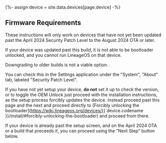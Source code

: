 {%- assign device = site.data.devices[page.device] -%}

## Firmware Requirements

These instructions will only work on devices that have not yet been updated past the April 2024 Security Patch Level to the August 2024 OTA or later.

If your device was updated past this build, it is not able to be bootloader unlocked, and you cannot run LineageOS on that device.

Downgrading to older builds is not a viable option.

You can check this in the Settings application under the "System", "About" tab, labeled "Security Patch Level".

If you have not yet setup your device, **do not** set it up to check the version, or to toggle the OEM Unlock just proceed with the installation instructions, as the setup process forcibly updates the device. Instead proceed past this page and the next and proceed directly to [Forcibly unlocking the bootloader](https://wiki.lineageos.org/devices/{{ device.codename }}/install/#forcibly-unlocking-the-bootloader) and proceed from there.

If your device is already past the setup screen, and on the April 2024 OTA or a build that preceeds it, you can proceed using the "Next Step" button below.
